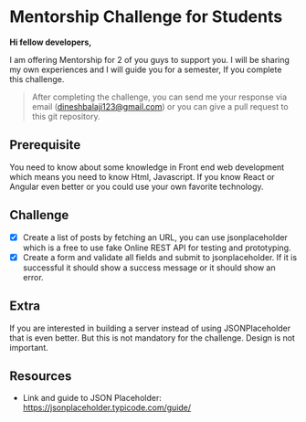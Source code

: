 # Mentorship Challenge for Students

**Hi fellow developers,**

I am offering Mentorship for 2 of you guys to support you. I will be sharing my own experiences and I will guide you for a semester, If you complete this challenge.
> After completing the challenge, you can send me your response via email (dineshbalaji123@gmail.com) or you can give a pull request to this git repository.
## Prerequisite
You need to know about some knowledge in Front end web development which means you need to know Html, Javascript. If you know React or Angular even better or you could use your own favorite technology.

## Challenge
- [x] Create a list of posts by fetching an URL, you can use jsonplaceholder which is a free to use fake Online REST API for testing and prototyping.
- [x] Create a form and validate all fields and submit to jsonplaceholder. If it is successful it should show a success message or it should show an error.

## Extra
If you are interested in building a server instead of using JSONPlaceholder that is even better. But this is not mandatory for the challenge. Design is not important.

## Resources
* Link and guide to JSON Placeholder: https://jsonplaceholder.typicode.com/guide/
